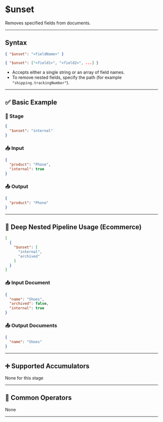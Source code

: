 # $unset

Removes specified fields from documents.

---

## Syntax

```json
{ "$unset": "<fieldName>" }
```

```json
{ "$unset": ["<field1>", "<field2>", ...] }
```

- Accepts either a single string or an array of field names.
- To remove nested fields, specify the path (for example `"shipping.trackingNumber"`).

---

## ✅ Basic Example

### 📌 Stage

```json
{
  "$unset": "internal"
}
```

### 📥 Input

```json
{
  "product": "Phone",
  "internal": true
}
```

### 📤 Output

```json
{
  "product": "Phone"
}
```

---

## 🧱 Deep Nested Pipeline Usage (Ecommerce)

```json
[
  {
    "$unset": [
      "internal",
      "archived"
    ]
  }
]
```

### 📥 Input Document

```json
{
  "name": "Shoes",
  "archived": false,
  "internal": true
}
```

### 📤 Output Documents

```json
{
  "name": "Shoes"
}
```

---

## ➕ Supported Accumulators

None for this stage

---

## 🔧 Common Operators

None

---
